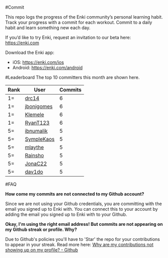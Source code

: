 #Commit

This repo logs the progress of the Enki community’s personal learning habit. Track your progress with a commit for each workout. Commit to a daily habit and learn something new each day.

If you’d like to try Enki, request an invitation to our beta here: https://enki.com

Download the Enki app: 
 - iOS: https://enki.com/ios
 - Android: https://enki.com/android

#Leaderboard
The top 10 committers this month are shown here.

| Rank | User | Commits |
|------|------|---------|
|1=|[drc14](https://github.com/drc14)|6|
|1=|[jbonigomes](https://github.com/jbonigomes)|6|
|1=|[Klemele](https://github.com/Klemele)|6|
|1=|[RyanT123](https://github.com/RyanT123)|6|
|5=|[ibnumalik](https://github.com/ibnumalik)|5|
|5=|[SympleKaos](https://github.com/SympleKaos)|5|
|5=|[mlaythe](https://github.com/mlaythe)|5|
|5=|[Rainsho](https://github.com/Rainsho)|5|
|5=|[JonaC22](https://github.com/JonaC22)|5|
|5=|[dav1do](https://github.com/dav1do)|5|

#FAQ

**How come my commits are not connected to my Github account?**

Since we are not using your Github credentials, you are committing with the email you signed up to Enki with. You can connect this to your account by adding the email you signed up to Enki with to your Github.

**Okay, I'm using the right email address! But commits are not appearing on my Github streak or profile. Why?**

Due to Github's policies you'll have to 'Star' the repo for your contributions to appear in your streak. Read more here: [Why are my contributions not showing up on my profile? - Github](https://help.github.com/articles/why-are-my-contributions-not-showing-up-on-my-profile/)

